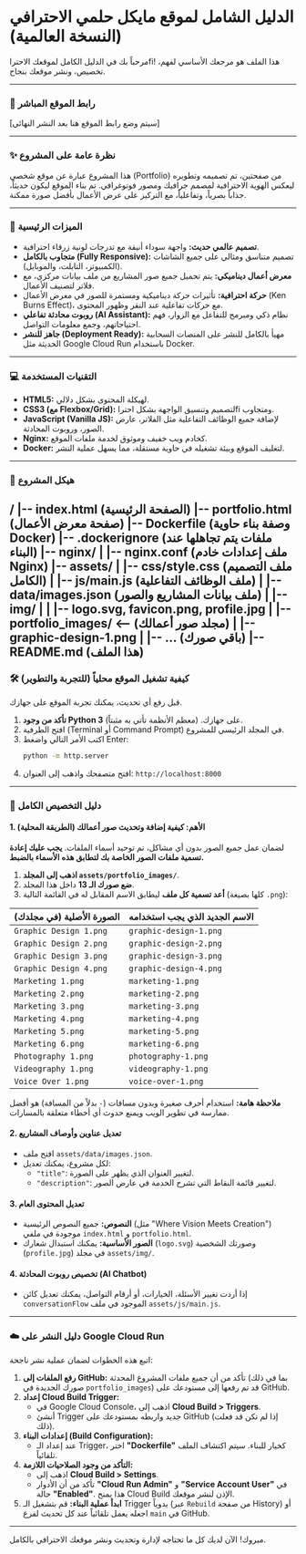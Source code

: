 # الدليل الشامل لموقع مايكل حلمي الاحترافي (النسخة العالمية)

مرحباً بك في الدليل الكامل لموقعك الاحتراfi! هذا الملف هو مرجعك الأساسي لفهم، تخصيص، ونشر موقعك بنجاح.

---

### 🔗 رابط الموقع المباشر

[سيتم وضع رابط الموقع هنا بعد النشر النهائي]

---

### ✨ نظرة عامة على المشروع

هذا المشروع عبارة عن موقع شخصي (Portfolio) من صفحتين، تم تصميمه وتطويره ليعكس الهوية الاحترافية لمصمم جرافيك ومصور فوتوغرافي. تم بناء الموقع ليكون حديثاً، جذاباً بصرياً، وتفاعلياً، مع التركيز على عرض الأعمال بأفضل صورة ممكنة.

---

### 🚀 الميزات الرئيسية

-   **تصميم عالمي حديث:** واجهة سوداء أنيقة مع تدرجات لونية زرقاء احترافية.
-   **متجاوب بالكامل (Fully Responsive):** تصميم متناسق ومثالي على جميع الشاشات (الكمبيوتر، التابلت، والموبايل).
-   **معرض أعمال ديناميكي:** يتم تحميل جميع صور المشاريع من ملف بيانات مركزي، مع فلاتر لتصنيف الأعمال.
-   **حركة احترافية:** تأثيرات حركة ديناميكية ومستمرة للصور في معرض الأعمال (Ken Burns Effect)، مع حركات تفاعلية عند النقر وظهور المحتوى.
-   **روبوت محادثة تفاعلي (AI Assistant):** نظام ذكي ومبرمج للتفاعل مع الزوار، فهم احتياجاتهم، وجمع معلومات التواصل.
-   **جاهز للنشر (Deployment Ready):** مهيأ بالكامل للنشر على المنصات السحابية الحديثة مثل Google Cloud Run باستخدام Docker.

---

### 💻 التقنيات المستخدمة

-   **HTML5:** لهيكلة المحتوى بشكل دلالي.
-   **CSS3 (مع Flexbox/Grid):** لتصميم وتنسيق الواجهة بشكل احتراfi ومتجاوب.
-   **JavaScript (Vanilla JS):** لإضافة جميع الوظائف التفاعلية مثل الفلاتر، عارض الصور، وروبوت المحادثة.
-   **Nginx:** كخادم ويب خفيف وموثوق لخدمة ملفات الموقع.
-   **Docker:** لتغليف الموقع وبيئة تشغيله في حاوية مستقلة، مما يسهل عملية النشر.

---

### 📁 هيكل المشروع

/
|-- index.html (الصفحة الرئيسية)
|-- portfolio.html (صفحة معرض الأعمال)
|-- Dockerfile (وصفة بناء حاوية Docker)
|-- .dockerignore (ملفات يتم تجاهلها عند البناء)
|-- nginx/
| |-- nginx.conf (ملف إعدادات خادم Nginx)
|-- assets/
| |-- css/style.css (ملف التصميم الكامل)
| |-- js/main.js (ملف الوظائف التفاعلية)
| |-- data/images.json (ملف بيانات المشاريع والصور)
| |-- img/
| | |-- logo.svg, favicon.png, profile.jpg
| |-- portfolio_images/ <-- (مجلد صور أعمالك)
| |-- graphic-design-1.png
| |-- ... (باقي صورك)
|-- README.md (هذا الملف)
---

### 🛠️ كيفية تشغيل الموقع محلياً (للتجربة والتطوير)

قبل رفع أي تحديث، يمكنك تجربة الموقع على جهازك.

1.  **تأكد من وجود Python 3** على جهازك. (معظم الأنظمة تأتي به مثبتاً).
2.  افتح الطرفية (Terminal أو Command Prompt) في المجلد الرئيسي للمشروع.
3.  اكتب الأمر التالي واضغط Enter:
    ```bash
    python -m http.server
    ```
4.  افتح متصفحك واذهب إلى العنوان: `http://localhost:8000`

---

### 🎨 دليل التخصيص الكامل

#### 1. **الأهم: كيفية إضافة وتحديث صور أعمالك (الطريقة المحلية)**

لضمان عمل جميع الصور بدون أي مشاكل، تم توحيد أسماء الملفات. **يجب عليك إعادة تسمية ملفات الصور الخاصة بك لتطابق هذه الأسماء بالضبط.**

1.  **اذهب إلى المجلد `assets/portfolio_images/`**.
2.  **ضع صورك الـ 13** داخل هذا المجلد.
3.  **أعد تسمية كل ملف** ليطابق الاسم المقابل له في القائمة التالية (كلها بصيغة `.png`):

| الصورة الأصلية (في مجلدك)       | الاسم الجديد الذي يجب استخدامه         |
| ------------------------------- | -------------------------------------- |
| `Graphic Design 1.png`          | `graphic-design-1.png`                 |
| `Graphic Design 2.png`          | `graphic-design-2.png`                 |
| `Graphic Design 3.png`          | `graphic-design-3.png`                 |
| `Graphic Design 4.png`          | `graphic-design-4.png`                 |
| `Marketing 1.png`               | `marketing-1.png`                      |
| `Marketing 2.png`               | `marketing-2.png`                      |
| `Marketing 3.png`               | `marketing-3.png`                      |
| `Marketing 4.png`               | `marketing-4.png`                      |
| `Marketing 5.png`               | `marketing-5.png`                      |
| `Marketing 6.png`               | `marketing-6.png`                      |
| `Photography 1.png`             | `photography-1.png`                    |
| `Videography 1.png`             | `videography-1.png`                    |
| `Voice Over 1.png`              | `voice-over-1.png`                     |

**ملاحظة هامة:** استخدام أحرف صغيرة وبدون مسافات (`-` بدلاً من المسافة) هو أفضل ممارسة في تطوير الويب ويمنع حدوث أي أخطاء متعلقة بالمسارات.

#### 2. تعديل عناوين وأوصاف المشاريع

-   افتح ملف `assets/data/images.json`.
-   لكل مشروع، يمكنك تعديل:
    -   `"title"`: لتغيير العنوان الذي يظهر على الصورة.
    -   `"description"`: لتغيير قائمة النقاط التي تشرح الخدمة في عارض الصور.

#### 3. تعديل المحتوى العام

-   **النصوص:** جميع النصوص الرئيسية (مثل "Where Vision Meets Creation") موجودة في ملفي `index.html` و `portfolio.html`.
-   **الصور الأساسية:** يمكنك استبدال شعارك (`logo.svg`) وصورتك الشخصية (`profile.jpg`) في مجلد `assets/img/`.

#### 4. تخصيص روبوت المحادثة (AI Chatbot)

-   إذا أردت تغيير الأسئلة، الخيارات، أو أرقام التواصل، يمكنك تعديل كائن `conversationFlow` الموجود في ملف `assets/js/main.js`.

---

### ☁️ دليل النشر على Google Cloud Run

اتبع هذه الخطوات لضمان عملية نشر ناجحة:

1.  **رفع الملفات إلى GitHub:** تأكد من أن جميع ملفات المشروع المحدثة (بما في ذلك صورك الجديدة في `portfolio_images`) قد تم رفعها إلى مستودعك على GitHub.
2.  **إعداد Cloud Build Trigger:**
    *   في Google Cloud Console، اذهب إلى **Cloud Build > Triggers**.
    *   أنشئ Trigger جديد واربطه بمستودعك على GitHub (إذا لم تكن قد فعلت ذلك).
3.  **إعدادات البناء (Build Configuration):**
    *   عند إعداد الـ Trigger، اختر **"Dockerfile"** كخيار للبناء. سيتم اكتشاف الملف تلقائياً.
4.  **التأكد من وجود الصلاحيات اللازمة:**
    *   اذهب إلى **Cloud Build > Settings**.
    *   تأكد من أن الأدوار **"Cloud Run Admin"** و **"Service Account User"** في حالة **"Enabled"**. هذا يمنح Cloud Build الإذن لنشر موقعك.
5.  **ابدأ عملية البناء:** قم بتشغيل الـ Trigger يدوياً (عبر `Rebuild` من صفحة History) أو اجعله يعمل تلقائياً عند كل تحديث لفرع `main` في GitHub.

---

مبروك! الآن لديك كل ما تحتاجه لإدارة وتحديث ونشر موقعك الاحترافي بالكامل.
